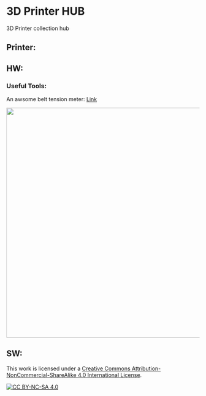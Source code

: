# 3D Printer HUB
3D Printer collection hub

## Printer:

## HW:

### Useful Tools:

An awsome belt tension meter: [Link](https://github.com/Diyshift/3D-Printer/tree/main/GT2%20Belt%20Tension%20Meter)

<img src="https://github.com/Diyshift/3D-Printer/blob/main/GT2%20Belt%20Tension%20Meter/Images/meteronbelt.JPG" width=600>

## SW:





This work is licensed under a
[Creative Commons Attribution-NonCommercial-ShareAlike 4.0 International License][cc-by-nc-sa].

[![CC BY-NC-SA 4.0][cc-by-nc-sa-image]][cc-by-nc-sa]

[cc-by-nc-sa]: http://creativecommons.org/licenses/by-nc-sa/4.0/
[cc-by-nc-sa-image]: https://licensebuttons.net/l/by-nc-sa/4.0/88x31.png
[cc-by-nc-sa-shield]: https://img.shields.io/badge/License-CC%20BY--NC--SA%204.0-lightgrey.svg
